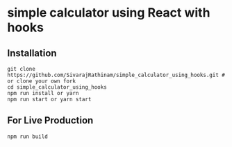 # simple calculator using React with hooks

## Installation
  ```
  git clone https://github.com/SivarajRathinam/simple_calculator_using_hooks.git # or clone your own fork
  cd simple_calculator_using_hooks
  npm run install or yarn
  npm run start or yarn start
  ```
##  For Live Production
  ```
  npm run build
  ```
